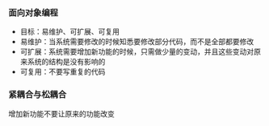 ### 面向对象编程
- 目标：易维护、可扩展、可复用
- 易维护：当系统需要修改的时候知悉要修改部分代码，而不是全部都要修改
- 可扩展：系统需要增加新功能的时候，只需做少量的变动，并且这些变动对原来系统的结构是没有影响的
- 可复用：不要写重复的代码
### 紧耦合与松耦合
增加新功能不要让原来的功能改变